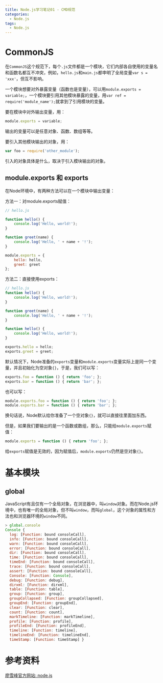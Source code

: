 ```yaml
---
title: Node.js学习笔记01 - CMD规范
categories:
  - Node.js
tags:
  - Node.js
---
```




# CommonJS

在`CommonJS`这个规范下，每个`.js`文件都是一个模块，它们内部各自使用的变量名和函数名都互不冲突，例如，`hello.js`和`main.js`都申明了全局变量`var s = 'xxx'`，但互不影响。

一个模块想要对外暴露变量（函数也是变量），可以用`module.exports = variable;`，一个模块要引用其他模块暴露的变量，用`var ref = require('module_name');`就拿到了引用模块的变量。

要在模块中对外输出变量，用：

```js
module.exports = variable;
```

输出的变量可以是任意对象、函数、数组等等。

要引入其他模块输出的对象，用：

```js
var foo = require('other_module');
```

引入的对象具体是什么，取决于引入模块输出的对象。



## module.exports 和 exports

在Node环境中，有两种方法可以在一个模块中输出变量：

方法一：对module.exports赋值：

```js
// hello.js

function hello() {
    console.log('Hello, world!');
}

function greet(name) {
    console.log('Hello, ' + name + '!');
}

module.exports = {
    hello: hello,
    greet: greet
};
```

方法二：直接使用exports：

```js
// hello.js
function hello() {
    console.log('Hello, world!');
}

function greet(name) {
    console.log('Hello, ' + name + '!');
}

function hello() {
    console.log('Hello, world!');
}

exports.hello = hello;
exports.greet = greet;
```

默认情况下，Node准备的`exports`变量和`module.exports`变量实际上是同一个变量，并且初始化为空对象`{}`，于是，我们可以写：

```js
exports.foo = function () { return 'foo'; };
exports.bar = function () { return 'bar'; };
```

也可以写：

```js
module.exports.foo = function () { return 'foo'; };
module.exports.bar = function () { return 'bar'; };
```

换句话说，Node默认给你准备了一个空对象`{}`，就可以直接往里面加东西。

但是，如果我们要输出的是一个函数或数组，那么，只能给`module.exports`赋值：

```js
module.exports = function () { return 'foo'; };
```

给`exports`赋值是无效的，因为赋值后，`module.exports`仍然是空对象`{}`。



# 基本模块

## global

JavaScript有且仅有一个全局对象，在浏览器中，叫`window`对象。而在Node.js环境中，也有唯一的全局对象，但不叫`window`，而叫`global`，这个对象的属性和方法也和浏览器环境的`window`不同。

```js
> global.console
Console {
  log: [Function: bound consoleCall],
  info: [Function: bound consoleCall],
  warn: [Function: bound consoleCall],
  error: [Function: bound consoleCall],
  dir: [Function: bound consoleCall],
  time: [Function: bound consoleCall],
  timeEnd: [Function: bound consoleCall],
  trace: [Function: bound consoleCall],
  assert: [Function: bound consoleCall],
  Console: [Function: Console],
  debug: [Function: debug],
  dirxml: [Function: dirxml],
  table: [Function: table],
  group: [Function: group],
  groupCollapsed: [Function: groupCollapsed],
  groupEnd: [Function: groupEnd],
  clear: [Function: clear],
  count: [Function: count],
  markTimeline: [Function: markTimeline],
  profile: [Function: profile],
  profileEnd: [Function: profileEnd],
  timeline: [Function: timeline],
  timelineEnd: [Function: timelineEnd],
  timeStamp: [Function: timeStamp] }
```
















# 参考资料

[廖雪峰官方网站: node.js](https://www.liaoxuefeng.com/wiki/001434446689867b27157e896e74d51a89c25cc8b43bdb3000/001434502419592fd80bbb0613a42118ccab9435af408fd000) 